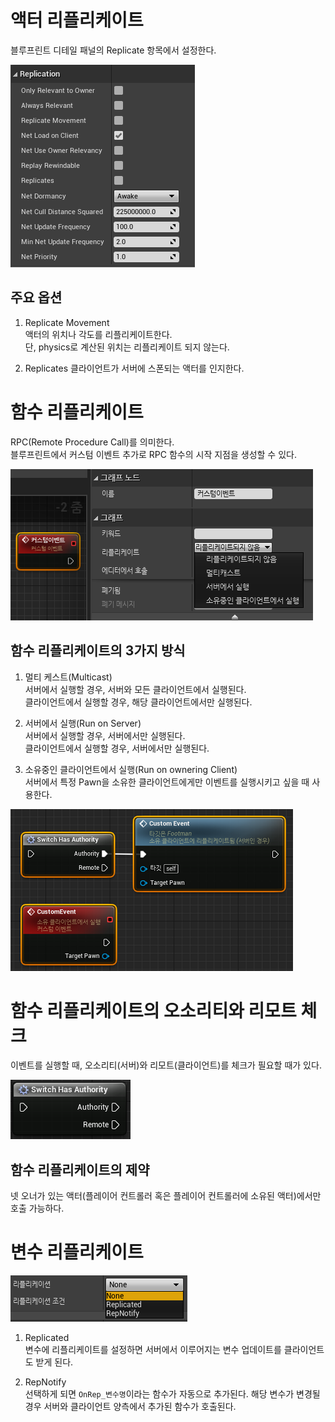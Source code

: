 # 액터 리플리케이트
블루프린트 디테일 패널의 Replicate 항목에서 설정한다.  

![](./image/네트워크-액터_리플리케이트.PNG)

## 주요 옵션

1. Replicate Movement  
액터의 위치나 각도를 리플리케이트한다.  
단, physics로 계산된 위치는 리플리케이트 되지 않는다.

2. Replicates
클라이언트가 서버에 스폰되는 액터를 인지한다.

# 함수 리플리케이트

RPC(Remote Procedure Call)를 의미한다.  
블루프린트에서 커스텀 이벤트 추가로 RPC 함수의 시작 지점을 생성할 수 있다.

![](./image/네트워크-함수_리플리케이트.PNG)

## 함수 리플리케이트의 3가지 방식

1. 멀티 케스트(Multicast)  
서버에서 실행할 경우, 서버와 모든 클라이언트에서 실행된다.  
클라이언트에서 실행할 경우, 해당 클라이언트에서만 실행된다.  

2. 서버에서 실행(Run on Server)  
서버에서 실행할 경우, 서버에서만 실행된다.  
클라이언트에서 실행할 경우, 서버에서만 실행된다.  

3. 소유중인 클라이언트에서 실행(Run on ownering Client)  
서버에서 특정 Pawn을 소유한 클라이언트에게만 이벤트를 실행시키고 싶을 때 사용한다.

![](./image/네트워크-함수_리플리케이트_소유중인_클라이언트.PNG)

# 함수 리플리케이트의 오소리티와 리모트 체크
이벤트를 실행할 때, 오소리티(서버)와 리모트(클라이언트)를 체크가 필요할 때가 있다.  

![](./image/네트워크-함수_리플리케이트_오소리티와_리모트.PNG)


## 함수 리플리케이트의 제약

넷 오너가 있는 액터(플레이어 컨트롤러 혹은 플레이어 컨트롤러에 소유된 액터)에서만 호출 가능하다.

# 변수 리플리케이트

![](./image/네트워크-변수_리플리케이트.PNG)

1. Replicated  
변수에 리플리케이트를 설정하면 서버에서 이루어지는 변수 업데이트를 클라이언트도 받게 된다.

2. RepNotify  
선택하게 되면 `OnRep_변수명`이라는 함수가 자동으로 추가된다. 해당 변수가 변경될 경우 서버와 클라이언트 양측에서 추가된 함수가 호출된다.
